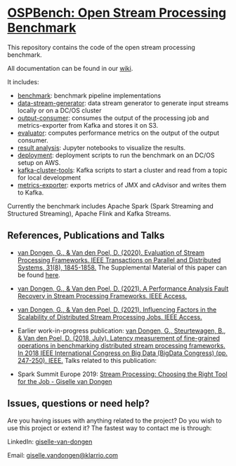# [OSPBench: Open Stream Processing Benchmark](https://github.com/Klarrio/open-stream-processing-benchmark/wiki)

This repository contains the code of the open stream processing benchmark.

All documentation can be found in our [wiki](https://github.com/Klarrio/open-stream-processing-benchmark/wiki).

It includes:
- [benchmark](./benchmark): benchmark pipeline implementations
- [data-stream-generator](./data-stream-generator): data stream generator to generate input streams locally or on a DC/OS cluster
- [output-consumer](./output-consumer): consumes the output of the processing job and metrics-exporter from Kafka and stores it on S3.
- [evaluator](./evaluator): computes performance metrics on the output of the output consumer.
- [result analysis](./result-analysis): Jupyter notebooks to visualize the results.
- [deployment](./deployment): deployment scripts to run the benchmark on an DC/OS setup on AWS.
- [kafka-cluster-tools](./kafka-cluster-tools): Kafka scripts to start a cluster and read from a topic for local development
- [metrics-exporter](./metrics-exporter): exports metrics of JMX and cAdvisor and writes them to Kafka.

Currently the benchmark includes Apache Spark (Spark Streaming and Structured Streaming), Apache Flink and Kafka Streams.
## References, Publications and Talks
- [van Dongen, G., & Van den Poel, D. (2020). Evaluation of Stream Processing Frameworks. IEEE Transactions on Parallel and Distributed Systems, 31(8), 1845-1858.](https://ieeexplore.ieee.org/abstract/document/9025240)
The Supplemental Material of this paper can be found [here](https://s3.amazonaws.com/ieeecs.cdn.csdl.public/trans/td/2020/08/extras/ttd202008-09025240s1-supp1-2978480.pdf).

- [van Dongen, G., & Van den Poel, D. (2021). A Performance Analysis Fault Recovery in Stream Processing Frameworks. IEEE Access.](https://ieeexplore.ieee.org/document/9466838)

- [van Dongen, G., & Van den Poel, D. (2021). Influencing Factors in the Scalability of Distributed Stream Processing Jobs. IEEE Access.](https://ieeexplore.ieee.org/document/9507502)

- Earlier work-in-progress publication:
[van Dongen, G., Steurtewagen, B., & Van den Poel, D. (2018, July). Latency measurement of fine-grained operations in benchmarking distributed stream processing frameworks. In 2018 IEEE International Congress on Big Data (BigData Congress) (pp. 247-250). IEEE.](https://ieeexplore.ieee.org/document/8457759)
Talks related to this publication:

- Spark Summit Europe 2019: [Stream Processing: Choosing the Right Tool for the Job - Giselle van Dongen](https://www.youtube.com/watch?v=PiEQR9AXgl4&t=2s)

## Issues, questions or need help?

Are you having issues with anything related to the project? Do you wish to use this project or extend it? The fastest way to contact me is through:

LinkedIn: [giselle-van-dongen](https://www.linkedin.com/in/giselle-van-dongen/)

Email: giselle.vandongen@klarrio.com

